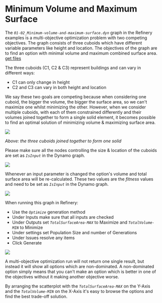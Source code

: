 # Minimum Volume and Maximum Surface

The _`01-02_Minimum-volume-and-maximum-surface.dyn`_ graph in the Refinery examples is a multi-objective optimization problem with two competing objectives. The graph consists of three cuboids which have different variable parameters like height and location. The objectives of the graph are to find an option with minimal volume and maximum combined surface area. [get files](https://github.com/martinstacey/RefineryPrimer/tree/ContentBranch/04-sample-workflows/04-00_sample_files/04-00-01_gettingstarted/01-02_Minimum-volume-and-maximum-surface)

The three cuboids \(C1, C2 & C3\) represent buildings and can vary in different ways:

* C1 can only change in height
* C2 and C3 can vary in both height and location

We say these two goals are competing because when considering one cuboid, the bigger the volume, the bigger the surface area, so we can't maximize one whilst minimizing the other. However, when we consider multiple cuboids, with each of them constrained differently and their volumes joined together to form a single solid element, it becomes possible to find an optimal solution of minimizing volume & maximizing surface area.

![](../../.gitbook/assets/applychanges4.png)

_Above: the three cuboids joined together to form one solid_

Please make sure all the nodes controlling the size & location of the cuboids are set as _`IsInput`_ in the Dynamo graph.

![](../../.gitbook/assets/applychanges5.png)

Whenever an input parameter is changed the option's volume and total surface area will be re-calculated. These two values are the _fitness_ values and need to be set as _`IsInput`_ in the Dynamo graph.

![](../../.gitbook/assets/applychanges6.png)

When running this graph in Refinery:

* Use the _`Optimize`_ generation method
* Under Inputs make sure that all inputs are checked
* Under Outputs set _`TotalSurfaceArea-MAX`_ to Maximize and _`TotalVolume-MIN`_ to Minimize
* Under settings set Population Size and number of Generations  
* Under Issues resolve any items
* Click Generate

![](../../.gitbook/assets/applychanges7.png)

A multi-objective optimization run will not return one single result, but instead it will show all options which are non-dominated. A non-dominated option simply means that you can't make an option which is better in one of the objectives without it making another objective worse.

By arranging the scatterplot with the _`TotalSurfaceArea-MAX`_ on the Y-Axis and the _`TotalVolume-MIN`_ on the X-Axis it's easy to browse the options and find the best trade-off solution.

